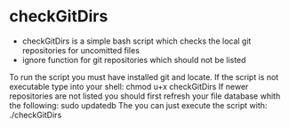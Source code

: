 # checkGitDirs
* checkGitDirs is a simple bash script which checks the local git repositories for uncomitted files
* ignore function for git repositories which should not be listed

To run the script you must have installed git and locate.
If the script is not executable type into your shell:
    chmod u+x checkGitDirs
If newer repositories are not listed you should first refresh your file database whith the following:
    sudo updatedb
The you can just execute the script with:
    ./checkGitDirs
